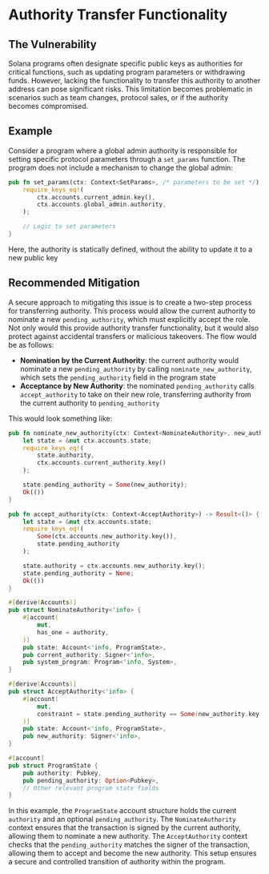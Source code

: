 # Authority Transfer Functionality
## The Vulnerability
Solana programs often designate specific public keys as authorities for critical functions, such as updating program parameters
or withdrawing funds. However, lacking the functionality to transfer this authority to another address can pose significant risks.
This limitation becomes problematic in scenarios such as team changes, protocol sales, or if the authority becomes compromised.

## Example
Consider a program where a global admin authority is responsible for setting specific protocol parameters through a `set_params`
function. The program does not include a mechanism to change the global admin:
```rust
pub fn set_params(ctx: Context<SetParams>, /* parameters to be set */) -> Result<()> {
    require_keys_eq!(
        ctx.accounts.current_admin.key(),
        ctx.accounts.global_admin.authority,
    );

    // Logic to set parameters
}
```
Here, the authority is statically defined, without the ability to update it to a new public key

## Recommended Mitigation
A secure approach to mitigating this issue is to create a two-step process for transferring authority. This process would allow the
current authority to nominate a new `pending_authority`, which must explicitly accept the role. Not only would this provide authority
transfer functionality, but it would also protect against accidental transfers or malicious takeovers. The flow would be as follows:
- **Nomination by the Current Authority**: the current authority would nominate a new `pending_authority` by calling `nominate_new_authority`,
which sets the `pending_authority` field in the program state
- **Acceptance by New Authority**: the nominated `pending_authority` calls `accept_authority` to take on their new role, transferring
authority from the current authority to `pending_authority`

This would look something like:
```rust
pub fn nominate_new_authority(ctx: Context<NominateAuthority>, new_authority: Pubkey) -> Result<()> {
    let state = &mut ctx.accounts.state;
    require_keys_eq!(
        state.authority, 
        ctx.accounts.current_authority.key()
    );

    state.pending_authority = Some(new_authority);
    Ok(())
}

pub fn accept_authority(ctx: Context<AcceptAuthority>) -> Result<()> {
    let state = &mut ctx.accounts.state;
    require_keys_eq!(
        Some(ctx.accounts.new_authority.key()), 
        state.pending_authority
    );

    state.authority = ctx.accounts.new_authority.key();
    state.pending_authority = None;
    Ok(())
}

#[derive(Accounts)]
pub struct NominateAuthority<'info> {
    #[account(
        mut,
        has_one = authority,
    )]
    pub state: Account<'info, ProgramState>,
    pub current_authority: Signer<'info>,
    pub system_program: Program<'info, System>,
}

#[derive(Accounts)]
pub struct AcceptAuthority<'info> {
    #[account(
        mut,
        constraint = state.pending_authority == Some(new_authority.key())
    )]
    pub state: Account<'info, ProgramState>,
    pub new_authority: Signer<'info>,
}

#[account]
pub struct ProgramState {
    pub authority: Pubkey,
    pub pending_authority: Option<Pubkey>,
    // Other relevant program state fields
}
```
In this example, the `ProgramState` account structure holds the current `authority` and an optional `pending_authority`. The `NominateAuthority`
context ensures that the transaction is signed by the current authority, allowing them to nominate a new authority. The `AcceptAuthority` context
checks that the `pending_authority` matches the signer of the transaction, allowing them to accept and become the new authority. This setup ensures
a secure and controlled transition of authority within the program.